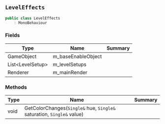 ## `LevelEffects`

```csharp
public class LevelEffects
    : MonoBehaviour

```

### Fields

| Type | Name | Summary | 
| --- | --- | --- | 
| GameObject | m_baseEnableObject |  | 
| List&lt;LevelSetup&gt; | m_levelSetups |  | 
| Renderer | m_mainRender |  | 


### Methods

| Type | Name | Summary | 
| --- | --- | --- | 
| void | GetColorChanges(`Single&` hue, `Single&` saturation, `Single&` value) |  | 


